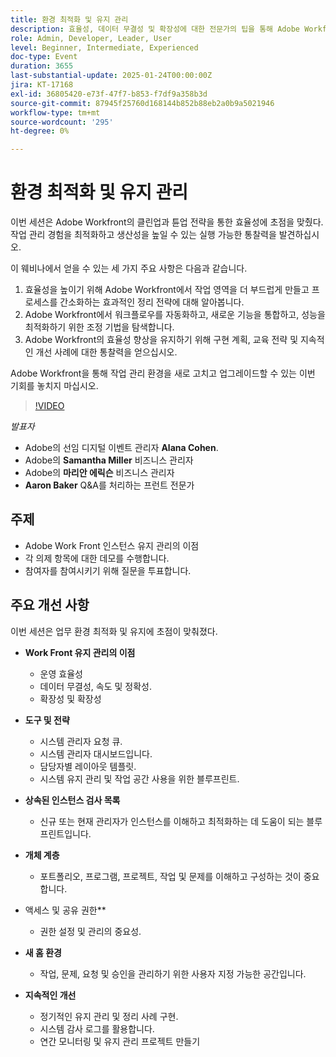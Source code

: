 ```yaml
---
title: 환경 최적화 및 유지 관리
description: 효율성, 데이터 무결성 및 확장성에 대한 전문가의 팁을 통해 Adobe Workfront을 최적화합니다. 도구, 전략 및 지속적인 개선 사례를 알아봅니다.
role: Admin, Developer, Leader, User
level: Beginner, Intermediate, Experienced
doc-type: Event
duration: 3655
last-substantial-update: 2025-01-24T00:00:00Z
jira: KT-17168
exl-id: 36805420-e73f-47f7-b853-f7df9a358b3d
source-git-commit: 87945f25760d168144b852b88eb2a0b9a5021946
workflow-type: tm+mt
source-wordcount: '295'
ht-degree: 0%

---
```


# 환경 최적화 및 유지 관리

이번 세션은 Adobe Workfront의 클린업과 튠업 전략을 통한 효율성에 초점을 맞췄다. 작업 관리 경험을 최적화하고 생산성을 높일 수 있는 실행 가능한 통찰력을 발견하십시오.

이 웨비나에서 얻을 수 있는 세 가지 주요 사항은 다음과 같습니다.

1. 효율성을 높이기 위해 Adobe Workfront에서 작업 영역을 더 부드럽게 만들고 프로세스를 간소화하는 효과적인 정리 전략에 대해 알아봅니다.
2. Adobe Workfront에서 워크플로우를 자동화하고, 새로운 기능을 통합하고, 성능을 최적화하기 위한 조정 기법을 탐색합니다.
3. Adobe Workfront의 효율성 향상을 유지하기 위해 구현 계획, 교육 전략 및 지속적인 개선 사례에 대한 통찰력을 얻으십시오.

Adobe Workfront을 통해 작업 관리 환경을 새로 고치고 업그레이드할 수 있는 이번 기회를 놓치지 마십시오.

>[!VIDEO](https://video.tv.adobe.com/v/3443024/?learn=on&enablevpops)

*발표자*

* Adobe의 선임 디지털 이벤트 관리자 **Alana Cohen**.
* Adobe의 **Samantha Miller** 비즈니스 관리자
* Adobe의 **마리안 에릭슨** 비즈니스 관리자
* **Aaron Baker** Q&amp;A를 처리하는 프런트 전문가

## 주제

* Adobe Work Front 인스턴스 유지 관리의 이점
* 각 의제 항목에 대한 데모를 수행합니다.
* 참여자를 참여시키기 위해 질문을 투표합니다.


## 주요 개선 사항

이번 세션은 업무 환경 최적화 및 유지에 초점이 맞춰졌다.

* **Work Front 유지 관리의 이점**

   * 운영 효율성
   * 데이터 무결성, 속도 및 정확성.
   * 확장성 및 확장성

* **도구 및 전략**

   * 시스템 관리자 요청 큐.
   * 시스템 관리자 대시보드입니다.
   * 담당자별 레이아웃 템플릿.
   * 시스템 유지 관리 및 작업 공간 사용을 위한 블루프린트.

* **상속된 인스턴스 검사 목록**

   * 신규 또는 현재 관리자가 인스턴스를 이해하고 최적화하는 데 도움이 되는 블루프린트입니다.

* **개체 계층**

   * 포트폴리오, 프로그램, 프로젝트, 작업 및 문제를 이해하고 구성하는 것이 중요합니다.

* 액세스 및 공유 권한**

   * 권한 설정 및 관리의 중요성.

* **새 홈 환경**

   * 작업, 문제, 요청 및 승인을 관리하기 위한 사용자 지정 가능한 공간입니다.

* **지속적인 개선**

   * 정기적인 유지 관리 및 정리 사례 구현.
   * 시스템 감사 로그를 활용합니다.
   * 연간 모니터링 및 유지 관리 프로젝트 만들기
